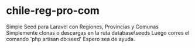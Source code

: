 # chile-reg-pro-com
Simple Seed para Laravel con Regiones, Provincias y Comunas
Simplemente clonas o descargas en la ruta database\seeds
Luego corres el comando 'php artisan db:seed'
Espero sea de ayuda.
